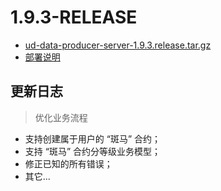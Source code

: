 # 1.9.3-RELEASE

* [ud-data-producer-server-1.9.3.release.tar.gz](ud-data-producer-server-1.9.3.release.tar.gz?raw=true)
* [部署说明](DEPLOY.md)

## 更新日志

> 优化业务流程

* 支持创建属于用户的 “斑马” 合约；
* 支持 “斑马” 合约分等级业务模型；
* 修正已知的所有错误；
* 其它...
